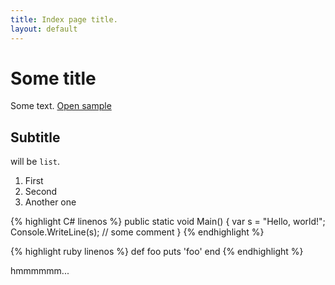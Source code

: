 ```yaml
---
title: Index page title.
layout: default
---
```


# Some title #

Some text. [Open sample](sample)

## Subtitle ##

will be `list`.

1. First
2. Second
3. Another one

<div>
{% highlight C# linenos %}
public static void Main()
{
    var s = "Hello, world!";
	Console.WriteLine(s); // some comment	
}
{% endhighlight %}
</div>

{% highlight ruby linenos %}
def foo
  puts 'foo'
end
{% endhighlight %}

hmmmmmm...